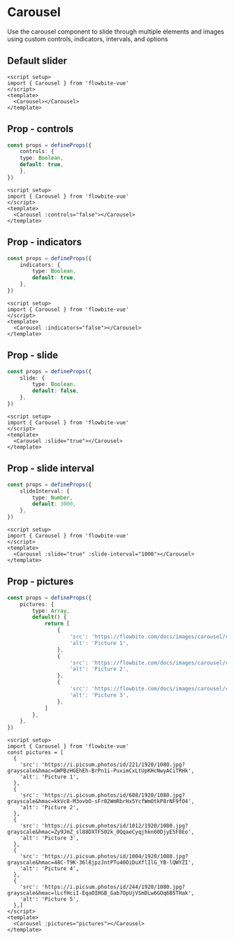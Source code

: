 <script setup>
import CarouselDefaultExample from './examples/CarouselDefaultExample.vue';
import CarouselNoControlsExample from './examples/CarouselNoControlsExample.vue';
import CarouselNoIndicatorsExample from './examples/CarouselNoIndicatorsExample.vue';
import CarouselSlideExample from './examples/CarouselSlideExample.vue';
import CarouselSlideIntervalExample from './examples/CarouselSlideIntervalExample.vue';
import CarouselPicturesExample from './examples/CarouselPicturesExample.vue';
</script>
# Carousel

Use the carousel component to slide through multiple elements and images using custom controls, indicators, intervals, and options

## Default slider

```vue
<script setup>
import { Carousel } from 'flowbite-vue'
</script>
<template>
  <Carousel></Carousel>
</template>
```

<CarouselDefaultExample />

## Prop - controls

```typescript
const props = defineProps({
    controls: {
    type: Boolean,
    default: true,
    },
})
```

<CarouselNoControlsExample />

```vue
<script setup>
import { Carousel } from 'flowbite-vue'
</script>
<template>
  <Carousel :controls="false"></Carousel>
</template>
```
## Prop - indicators

```typescript
const props = defineProps({
    indicators: {
        type: Boolean,
        default: true,
    },
})
```

<CarouselNoIndicatorsExample />

```vue
<script setup>
import { Carousel } from 'flowbite-vue'
</script>
<template>
  <Carousel :indicators="false"></Carousel>
</template>
```

## Prop - slide

```typescript
const props = defineProps({
    slide: {
        type: Boolean,
        default: false,
    },
})
```

<CarouselSlideExample />

```vue
<script setup>
import { Carousel } from 'flowbite-vue'
</script>
<template>
  <Carousel :slide="true"></Carousel>
</template>
```

## Prop - slide interval

```typescript
const props = defineProps({
    slideInterval: {
        type: Number,
        default: 3000,
    },
})
```

<CarouselSlideIntervalExample />

```vue
<script setup>
import { Carousel } from 'flowbite-vue'
</script>
<template>
  <Carousel :slide="true" :slide-interval="1000"></Carousel>
</template>
```

## Prop - pictures

```typescript
const props = defineProps({
    pictures: {
        type: Array,
        default() {
            return [
                {
                    'src': 'https://flowbite.com/docs/images/carousel/carousel-1.svg',
                    'alt': 'Picture 1',
                },
                {
                    'src': 'https://flowbite.com/docs/images/carousel/carousel-2.svg',
                    'alt': 'Picture 2',
                },
                {
                    'src': 'https://flowbite.com/docs/images/carousel/carousel-3.svg',
                    'alt': 'Picture 3',
                },
            ]
        },
    },
})
```

<CarouselPicturesExample />

```vue
<script setup>
import { Carousel } from 'flowbite-vue'
const pictures = [
  {
    'src': 'https://i.picsum.photos/id/221/1920/1080.jpg?grayscale&hmac=GWPBzHGEhEh-BrPn1i-PuximCxLtUpKHcNwyACiTRHk',
    'alt': 'Picture 1',
  },
  {
    'src': 'https://i.picsum.photos/id/608/1920/1080.jpg?grayscale&hmac=kkVc8-M3ovbO-sFr02WmRbrHx5YcfWmOtkP8rNF9fO4',
    'alt': 'Picture 2',
  },
  {
    'src': 'https://i.picsum.photos/id/1012/1920/1080.jpg?grayscale&hmac=Zy9JmZ_sl88DXTF502k_0QqaeCyqjhkn60DjyE5F8Eo',
    'alt': 'Picture 3',
  },
  {
    'src': 'https://i.picsum.photos/id/1004/1920/1080.jpg?grayscale&hmac=48C-T9K-36l8jpzJntPTu40OiDuXflIlG_YB-lQWYZI',
    'alt': 'Picture 4',
  },
  {
    'src': 'https://i.picsum.photos/id/244/1920/1080.jpg?grayscale&hmac=lLcfHciI-EqaOIHGB_Gab7OpUjVSmDLw6GOq6B5THak',
    'alt': 'Picture 5',
  },]
</script>
<template>
  <Carousel :pictures="pictures"></Carousel>
</template>
```